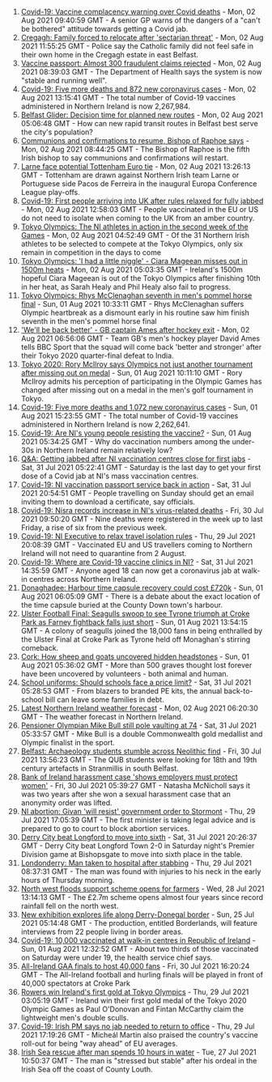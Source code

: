 1. [Covid-19: Vaccine complacency warning over Covid deaths](https://www.bbc.co.uk/news/uk-northern-ireland-58053491) - Mon, 02 Aug 2021 09:40:59 GMT - A senior GP warns of the dangers of a "can't be bothered" attitude towards getting a Covid jab.
2. [Cregagh: Family forced to relocate after 'sectarian threat'](https://www.bbc.co.uk/news/uk-northern-ireland-58054526) - Mon, 02 Aug 2021 11:55:25 GMT - Police say the Catholic family did not feel safe in their own home in the Cregagh estate in east Belfast.
3. [Vaccine passport: Almost 300 fraudulent claims rejected](https://www.bbc.co.uk/news/uk-northern-ireland-58054973) - Mon, 02 Aug 2021 08:39:03 GMT - The Department of Health says the system is now "stable and running well".
4. [Covid-19: Five more deaths and 872 new coronavirus cases](https://www.bbc.co.uk/news/uk-northern-ireland-58058268) - Mon, 02 Aug 2021 13:15:41 GMT - The total number of Covid-19 vaccines administered in Northern Ireland is now 2,267,984.
5. [Belfast Glider: Decision time for planned new routes](https://www.bbc.co.uk/news/uk-northern-ireland-politics-58005194) - Mon, 02 Aug 2021 05:06:48 GMT - How can new rapid transit routes in Belfast best serve the city's population?
6. [Communions and confirmations to resume, Bishop of Raphoe says](https://www.bbc.co.uk/news/world-europe-58054520) - Mon, 02 Aug 2021 08:44:25 GMT - The Bishop of Raphoe is the fifth Irish bishop to say communions and confirmations will restart.
7. [Larne face potential Tottenham Euro tie](https://www.bbc.co.uk/sport/football/58057963) - Mon, 02 Aug 2021 13:26:13 GMT - Tottenham are drawn against Northern Irish team Larne or Portuguese side Pacos de Ferreira in the inaugural Europa Conference League play-offs.
8. [Covid-19: First people arriving into UK after rules relaxed for fully jabbed](https://www.bbc.co.uk/news/uk-58050538) - Mon, 02 Aug 2021 12:58:03 GMT - People vaccinated in the EU or US do not need to isolate when coming to the UK from an amber country.
9. [Tokyo Olympics: The NI athletes in action in the second week of the Games](https://www.bbc.co.uk/sport/olympics/58047094) - Mon, 02 Aug 2021 04:52:49 GMT - Of the 31 Northern Irish athletes to be selected to compete at the Tokyo Olympics, only six remain in competition in the days to come
10. [Tokyo Olympics: 'I had a little niggle' - Ciara Mageean misses out in 1500m heats](https://www.bbc.co.uk/sport/olympics/58020643) - Mon, 02 Aug 2021 05:03:35 GMT - Ireland's 1500m hopeful Ciara Mageean is out of the Tokyo Olympics after finishing 10th in her heat, as Sarah Healy and Phil Healy also fail to progress.
11. [Tokyo Olympics: Rhys McClenaghan seventh in men's pommel horse final](https://www.bbc.co.uk/sport/olympics/58047092) - Sun, 01 Aug 2021 10:33:11 GMT - Rhys McClenaghan suffers Olympic heartbreak as a dismount early in his routine saw him finish seventh in the men's pommel horse final
12. ['We'll be back better' - GB captain Ames after hockey exit](https://www.bbc.co.uk/sport/av/olympics/58053174) - Mon, 02 Aug 2021 06:56:06 GMT - Team GB's men's hockey player David Ames tells BBC Sport that the squad will come back 'better and stronger' after their Tokyo 2020 quarter-final defeat to India.
13. [Tokyo 2020: Rory McIlroy says Olympics not just another tournament after missing out on medal](https://www.bbc.co.uk/sport/golf/58040578) - Sun, 01 Aug 2021 10:11:10 GMT - Rory McIlroy admits his perception of participating in the Olympic Games has changed after missing out on a medal in the men's golf tournament in Tokyo.
14. [Covid-19: Five more deaths and 1,072 new coronavirus cases](https://www.bbc.co.uk/news/uk-northern-ireland-58048450) - Sun, 01 Aug 2021 15:23:55 GMT - The total number of Covid-19 vaccines administered in Northern Ireland is now 2,262,641.
15. [Covid-19: Are NI's young people resisting the vaccine?](https://www.bbc.co.uk/news/uk-northern-ireland-57975927) - Sun, 01 Aug 2021 05:34:25 GMT - Why do vaccination numbers among the under-30s in Northern Ireland remain relatively low?
16. [Q&A: Getting jabbed after NI vaccination centres close for first jabs](https://www.bbc.co.uk/news/uk-northern-ireland-politics-57986801) - Sat, 31 Jul 2021 05:22:41 GMT - Saturday is the last day to get your first dose of a Covid jab at NI's mass vaccination centres.
17. [Covid-19: NI vaccination passport service back in action](https://www.bbc.co.uk/news/uk-northern-ireland-58024225) - Sat, 31 Jul 2021 20:54:51 GMT - People travelling on Sunday should get an email inviting them to download a certificate, say officials.
18. [Covid-19: Nisra records increase in NI's virus-related deaths](https://www.bbc.co.uk/news/uk-northern-ireland-58026022) - Fri, 30 Jul 2021 09:50:20 GMT - Nine deaths were registered in the week up to last Friday, a rise of six from the previous week.
19. [Covid-19: NI Executive to relax travel isolation rules](https://www.bbc.co.uk/news/uk-northern-ireland-58004816) - Thu, 29 Jul 2021 20:08:39 GMT - Vaccinated EU and US travellers coming to Northern Ireland will not need to quarantine from 2 August.
20. [Covid-19: Where are Covid-19 vaccine clinics in NI?](https://www.bbc.co.uk/news/uk-northern-ireland-57863840) - Sat, 31 Jul 2021 14:35:59 GMT - Anyone aged 18 can now get a coronavirus jab at walk-in centres across Northern Ireland.
21. [Donaghadee: Harbour time capsule recovery could cost £720k](https://www.bbc.co.uk/news/uk-northern-ireland-58034552) - Sun, 01 Aug 2021 06:05:09 GMT - There is a debate about the exact location of the time capsule buried at the County Down town's harbour.
22. [Ulster Football Final: Seagulls swoop to see Tyrone triumph at Croke Park as Farney fightback falls just short](https://www.bbc.co.uk/sport/gaelic-games/58047181) - Sun, 01 Aug 2021 13:54:15 GMT - A colony of seagulls joined the 18,000 fans in being enthralled by the Ulster Final at Croke Park as Tyrone held off Monaghan's stirring comeback.
23. [Cork: How sheep and goats uncovered hidden headstones](https://www.bbc.co.uk/news/world-europe-58026027) - Sun, 01 Aug 2021 05:36:02 GMT - More than 500 graves thought lost forever have been uncovered by volunteers - both animal and human.
24. [School uniforms: Should schools face a price limit?](https://www.bbc.co.uk/news/uk-northern-ireland-57733760) - Sat, 31 Jul 2021 05:28:53 GMT - From blazers to branded PE kits, the annual back-to-school bill can leave some families in debt.
25. [Latest Northern Ireland weather forecast](https://www.bbc.co.uk/news/uk-northern-ireland-26018439) - Mon, 02 Aug 2021 06:20:30 GMT - The weather forecast in Northern Ireland.
26. [Pensioner Olympian Mike Bull still pole vaulting at 74](https://www.bbc.co.uk/news/uk-northern-ireland-58017671) - Sat, 31 Jul 2021 05:33:57 GMT - Mike Bull is a double Commonwealth gold medallist and Olympic finalist in the sport.
27. [Belfast: Archaeology students stumble across Neolithic find](https://www.bbc.co.uk/news/uk-england-cornwall-58030609) - Fri, 30 Jul 2021 13:56:23 GMT - The QUB students were looking for 18th and 19th century artefacts in Stranmillis in south Belfast.
28. [Bank of Ireland harassment case 'shows employers must protect women'](https://www.bbc.co.uk/news/uk-northern-ireland-58012546) - Fri, 30 Jul 2021 05:39:27 GMT - Natasha McNicholl says it was two years after she won a sexual harassment case that an anonymity order was lifted.
29. [NI abortion: Givan 'will resist' government order to Stormont](https://www.bbc.co.uk/news/uk-northern-ireland-58012543) - Thu, 29 Jul 2021 17:05:39 GMT - The first minister is taking legal advice and is prepared to go to court to block abortion services.
30. [Derry City beat Longford to move into sixth](https://www.bbc.co.uk/sport/football/58022304) - Sat, 31 Jul 2021 20:26:37 GMT - Derry City beat Longford Town 2-0 in Saturday night's Premier Division game at Bishopsgate to move into sixth place in the table.
31. [Londonderry: Man taken to hospital after stabbing](https://www.bbc.co.uk/news/uk-northern-ireland-foyle-west-58010383) - Thu, 29 Jul 2021 08:37:31 GMT - The man was found with injuries to his neck in the early hours of Thursday morning.
32. [North west floods support scheme opens for farmers](https://www.bbc.co.uk/news/uk-northern-ireland-foyle-west-57994970) - Wed, 28 Jul 2021 13:14:13 GMT - The £2.7m scheme opens almost four years since record rainfall fell on the north west.
33. [New exhibition explores life along Derry-Donegal border](https://www.bbc.co.uk/news/uk-northern-ireland-foyle-west-57885075) - Sun, 25 Jul 2021 05:14:48 GMT - The production, entitled Borderlands, will feature interviews from 22 people living in border areas.
34. [Covid-19: 10,000 vaccinated at walk-in centres in Republic of Ireland](https://www.bbc.co.uk/news/world-europe-58048445) - Sun, 01 Aug 2021 12:32:52 GMT - About two thirds of those vaccinated on Saturday were under 19, the health service chief says.
35. [All-Ireland GAA finals to host 40,000 fans](https://www.bbc.co.uk/sport/northern-ireland/58029316) - Fri, 30 Jul 2021 16:20:24 GMT - The All-Ireland football and hurling finals will be played in front of 40,000 spectators at Croke Park
36. [Rowers win Ireland's first gold at Tokyo Olympics](https://www.bbc.co.uk/sport/olympics/58007573) - Thu, 29 Jul 2021 03:05:19 GMT - Ireland win their first gold medal of the Tokyo 2020 Olympic Games as Paul O'Donovan and Fintan McCarthy claim the lightweight men's double sculls.
37. [Covid-19: Irish PM says no jab needed to return to office](https://www.bbc.co.uk/news/world-europe-58012631) - Thu, 29 Jul 2021 17:19:26 GMT - Micheál Martin also praised the country's vaccine roll-out for being "way ahead" of EU averages.
38. [Irish Sea rescue after man spends 10 hours in water](https://www.bbc.co.uk/news/world-europe-57984521) - Tue, 27 Jul 2021 10:50:37 GMT - The man is "stressed but stable" after his ordeal in the Irish Sea off the coast of County Louth.
